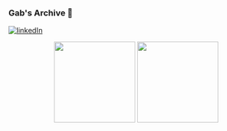 ### Gab's Archive 💫 ### 


[![linkedIn](https://img.shields.io/badge/LinkedIn-0077B5?style=for-the-badge&logo=linkedin&logoColor=white)](https://www.linkedin.com/in/gabriela-fernandes-715577266/)


<div style="display: inline_block" align="center">
  <img height="160em" src="https://github-readme-stats.vercel.app/api?username=gabfernandes8&show_icons=true&theme=tokyonight&include_all_commits=true&count_private=true"/>
  <img height="160em" src="https://github-readme-stats.vercel.app/api/top-langs/?username=gabfernandes8&layout=compact&langs_count=7&theme=tokyonight"/>
</div>
